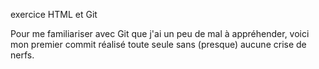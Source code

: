 
exercice HTML et Git

Pour me familiariser avec Git que j'ai un peu de mal à appréhender, voici mon premier commit réalisé toute seule sans (presque) aucune crise de nerfs.
